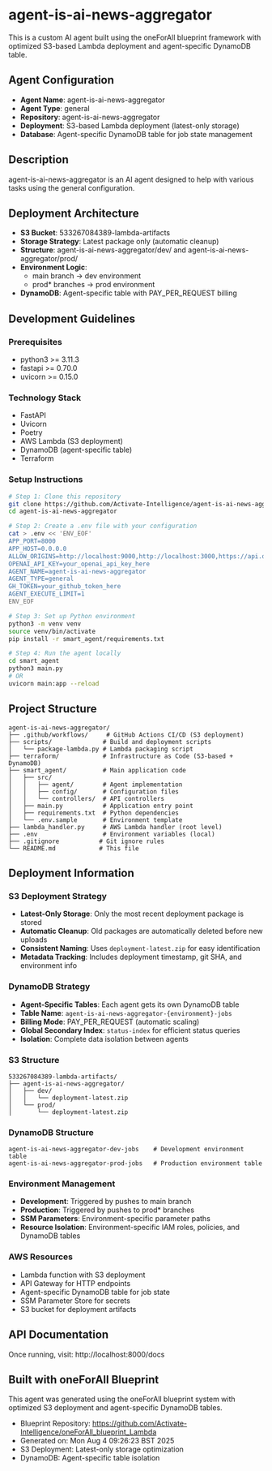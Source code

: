 # agent-is-ai-news-aggregator

This is a custom AI agent built using the oneForAll blueprint framework with optimized S3-based Lambda deployment and agent-specific DynamoDB table.

## Agent Configuration
- **Agent Name**: agent-is-ai-news-aggregator
- **Agent Type**: general
- **Repository**: agent-is-ai-news-aggregator
- **Deployment**: S3-based Lambda deployment (latest-only storage)
- **Database**: Agent-specific DynamoDB table for job state management

## Description
agent-is-ai-news-aggregator is an AI agent designed to help with various tasks using the general configuration.

## Deployment Architecture
- **S3 Bucket**: 533267084389-lambda-artifacts
- **Storage Strategy**: Latest package only (automatic cleanup)
- **Structure**: agent-is-ai-news-aggregator/dev/ and agent-is-ai-news-aggregator/prod/
- **Environment Logic**: 
  - main branch → dev environment
  - prod* branches → prod environment
- **DynamoDB**: Agent-specific table with PAY_PER_REQUEST billing

## Development Guidelines

### Prerequisites
- python3 >= 3.11.3
- fastapi >= 0.70.0
- uvicorn >= 0.15.0

### Technology Stack
- FastAPI
- Uvicorn
- Poetry
- AWS Lambda (S3 deployment)
- DynamoDB (agent-specific table)
- Terraform

### Setup Instructions

```bash
# Step 1: Clone this repository
git clone https://github.com/Activate-Intelligence/agent-is-ai-news-aggregator.git
cd agent-is-ai-news-aggregator

# Step 2: Create a .env file with your configuration
cat > .env << 'ENV_EOF'
APP_PORT=8000
APP_HOST=0.0.0.0
ALLOW_ORIGINS=http://localhost:9000,http://localhost:3000,https://api.dev.spritz.cafe,https://api.spritz.cafe,https://app.dev.spritz.cafe,https://app.spritz.cafe,https://api.dev.spritz.activate.bar,https://api.spritz.activate.bar,https://app.dev.spritz.activate.bar,https://spritz.activate.bar
OPENAI_API_KEY=your_openai_api_key_here
AGENT_NAME=agent-is-ai-news-aggregator
AGENT_TYPE=general
GH_TOKEN=your_github_token_here
AGENT_EXECUTE_LIMIT=1
ENV_EOF

# Step 3: Set up Python environment
python3 -m venv venv
source venv/bin/activate
pip install -r smart_agent/requirements.txt

# Step 4: Run the agent locally
cd smart_agent
python3 main.py
# OR
uvicorn main:app --reload
```

## Project Structure

```
agent-is-ai-news-aggregator/
├── .github/workflows/     # GitHub Actions CI/CD (S3 deployment)
├── scripts/              # Build and deployment scripts
│   └── package-lambda.py # Lambda packaging script
├── terraform/            # Infrastructure as Code (S3-based + DynamoDB)
├── smart_agent/          # Main application code
│   ├── src/
│   │   ├── agent/        # Agent implementation
│   │   ├── config/       # Configuration files
│   │   └── controllers/  # API controllers
│   ├── main.py           # Application entry point
│   ├── requirements.txt  # Python dependencies
│   └── .env.sample       # Environment template
├── lambda_handler.py     # AWS Lambda handler (root level)
├── .env                  # Environment variables (local)
├── .gitignore           # Git ignore rules
└── README.md            # This file
```

## Deployment Information

### S3 Deployment Strategy
- **Latest-Only Storage**: Only the most recent deployment package is stored
- **Automatic Cleanup**: Old packages are automatically deleted before new uploads
- **Consistent Naming**: Uses `deployment-latest.zip` for easy identification
- **Metadata Tracking**: Includes deployment timestamp, git SHA, and environment info

### DynamoDB Strategy
- **Agent-Specific Tables**: Each agent gets its own DynamoDB table
- **Table Name**: `agent-is-ai-news-aggregator-{environment}-jobs`
- **Billing Mode**: PAY_PER_REQUEST (automatic scaling)
- **Global Secondary Index**: `status-index` for efficient status queries
- **Isolation**: Complete data isolation between agents

### S3 Structure
```
533267084389-lambda-artifacts/
├── agent-is-ai-news-aggregator/
│   ├── dev/
│   │   └── deployment-latest.zip
│   └── prod/
│       └── deployment-latest.zip
```

### DynamoDB Structure
```
agent-is-ai-news-aggregator-dev-jobs    # Development environment table
agent-is-ai-news-aggregator-prod-jobs   # Production environment table
```

### Environment Management
- **Development**: Triggered by pushes to main branch
- **Production**: Triggered by pushes to prod* branches
- **SSM Parameters**: Environment-specific parameter paths
- **Resource Isolation**: Environment-specific IAM roles, policies, and DynamoDB tables

### AWS Resources
- Lambda function with S3 deployment
- API Gateway for HTTP endpoints
- Agent-specific DynamoDB table for job state
- SSM Parameter Store for secrets
- S3 bucket for deployment artifacts

## API Documentation
Once running, visit: http://localhost:8000/docs

## Built with oneForAll Blueprint
This agent was generated using the oneForAll blueprint system with optimized S3 deployment and agent-specific DynamoDB tables.
- Blueprint Repository: https://github.com/Activate-Intelligence/oneForAll_blueprint_Lambda
- Generated on: Mon Aug  4 09:26:23 BST 2025
- S3 Deployment: Latest-only storage optimization
- DynamoDB: Agent-specific table isolation
